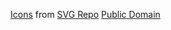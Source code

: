 [Icons](https://github.com/furkot/icon-fonts/tree/main/svg/furkot/svgrepo-public-domain) from [SVG Repo](https://www.svgrepo.com)
[Public Domain](https://creativecommons.org/publicdomain/zero/1.0/)
